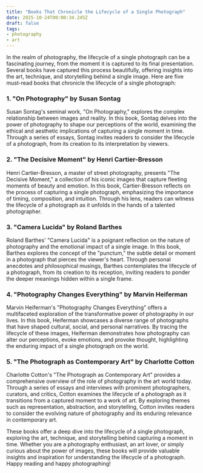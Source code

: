 ```yaml
---
title: "Books That Chronicle the Lifecycle of a Single Photograph"
date: 2025-10-24T00:00:34.245Z
draft: false
tags: 
- photography
- art
---
```


In the realm of photography, the lifecycle of a single photograph can be a fascinating journey, from the moment it is captured to its final presentation. Several books have captured this process beautifully, offering insights into the art, technique, and storytelling behind a single image. Here are five must-read books that chronicle the lifecycle of a single photograph:

### 1. "On Photography" by Susan Sontag

Susan Sontag's seminal work, "On Photography," explores the complex relationship between images and reality. In this book, Sontag delves into the power of photography to shape our perceptions of the world, examining the ethical and aesthetic implications of capturing a single moment in time. Through a series of essays, Sontag invites readers to consider the lifecycle of a photograph, from its creation to its interpretation by viewers.

### 2. "The Decisive Moment" by Henri Cartier-Bresson

Henri Cartier-Bresson, a master of street photography, presents "The Decisive Moment," a collection of his iconic images that capture fleeting moments of beauty and emotion. In this book, Cartier-Bresson reflects on the process of capturing a single photograph, emphasizing the importance of timing, composition, and intuition. Through his lens, readers can witness the lifecycle of a photograph as it unfolds in the hands of a talented photographer.

### 3. "Camera Lucida" by Roland Barthes

Roland Barthes' "Camera Lucida" is a poignant reflection on the nature of photography and the emotional impact of a single image. In this book, Barthes explores the concept of the "punctum," the subtle detail or moment in a photograph that pierces the viewer's heart. Through personal anecdotes and philosophical musings, Barthes contemplates the lifecycle of a photograph, from its creation to its reception, inviting readers to ponder the deeper meanings hidden within a single frame.

### 4. "Photography Changes Everything" by Marvin Heiferman

Marvin Heiferman's "Photography Changes Everything" offers a multifaceted exploration of the transformative power of photography in our lives. In this book, Heiferman showcases a diverse range of photographs that have shaped cultural, social, and personal narratives. By tracing the lifecycle of these images, Heiferman demonstrates how photography can alter our perceptions, evoke emotions, and provoke thought, highlighting the enduring impact of a single photograph on the world.

### 5. "The Photograph as Contemporary Art" by Charlotte Cotton

Charlotte Cotton's "The Photograph as Contemporary Art" provides a comprehensive overview of the role of photography in the art world today. Through a series of essays and interviews with prominent photographers, curators, and critics, Cotton examines the lifecycle of a photograph as it transitions from a captured moment to a work of art. By exploring themes such as representation, abstraction, and storytelling, Cotton invites readers to consider the evolving nature of photography and its enduring relevance in contemporary art.

These books offer a deep dive into the lifecycle of a single photograph, exploring the art, technique, and storytelling behind capturing a moment in time. Whether you are a photography enthusiast, an art lover, or simply curious about the power of images, these books will provide valuable insights and inspiration for understanding the lifecycle of a photograph. Happy reading and happy photographing!